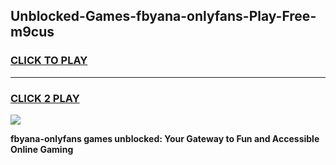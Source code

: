 
## Unblocked-Games-fbyana-onlyfans-Play-Free-m9cus
<h3>
<a href="https://premium76.site?title=fbyana-onlyfans&ref=10A">CLICK TO PLAY</a></h3>
<hr>

<h3>
<a href="https://premium76.site?title=fbyana-onlyfans&ref=10A">CLICK 2 PLAY</a>
  
</h3>

<a href="https://premium76.site?title=fbyana-onlyfans&ref=10A"><img src="https://clearcache.store/games.png"></a>


**fbyana-onlyfans games unblocked: Your Gateway to Fun and Accessible Online Gaming**
